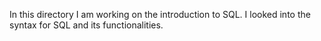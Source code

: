 In this directory I am working on the introduction to SQL.
I looked into the syntax for SQL and its functionalities.
